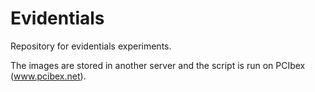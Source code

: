 # Evidentials
Repository for evidentials experiments.

The images are stored in another server and the script is run on PCIbex (www.pcibex.net).

